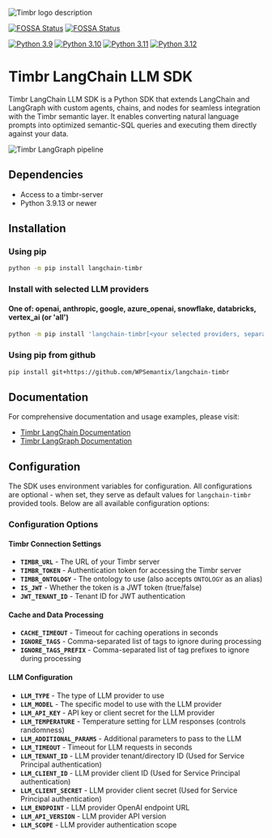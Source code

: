 ![Timbr logo description](https://timbr.ai/wp-content/uploads/2025/01/logotimbrai230125.png)

[![FOSSA Status](https://app.fossa.com/api/projects/git%2Bgithub.com%2FWPSemantix%2Flangchain-timbr.svg?type=shield&issueType=security)](https://app.fossa.com/projects/git%2Bgithub.com%2FWPSemantix%2Flangchain-timbr?ref=badge_shield&issueType=security)
[![FOSSA Status](https://app.fossa.com/api/projects/git%2Bgithub.com%2FWPSemantix%2Flangchain-timbr.svg?type=shield&issueType=license)](https://app.fossa.com/projects/git%2Bgithub.com%2FWPSemantix%2Flangchain-timbr?ref=badge_shield&issueType=license)

[![Python 3.9](https://img.shields.io/badge/python-3.9-blue)](https://www.python.org/downloads/release/python-3921/)
[![Python 3.10](https://img.shields.io/badge/python-3.10-blue.svg)](https://www.python.org/downloads/release/python-31017/)
[![Python 3.11](https://img.shields.io/badge/python-3.11-blue.svg)](https://www.python.org/downloads/release/python-31112/)
[![Python 3.12](https://img.shields.io/badge/python-3.12-blue.svg)](https://www.python.org/downloads/release/python-3129/)

# Timbr LangChain LLM SDK

Timbr LangChain LLM SDK is a Python SDK that extends LangChain and LangGraph with custom agents, chains, and nodes for seamless integration with the Timbr semantic layer. It enables converting natural language prompts into optimized semantic-SQL queries and executing them directly against your data.

![Timbr LangGraph pipeline](https://docs.timbr.ai/doc/assets/images/timbr-langgraph-fcf8e2eb7e26dc9dfa8b56b62937281e.png)

## Dependencies

- Access to a timbr-server
- Python 3.9.13 or newer

## Installation

### Using pip

```bash
python -m pip install langchain-timbr
```

### Install with selected LLM providers

#### One of: openai, anthropic, google, azure_openai, snowflake, databricks, vertex_ai (or 'all')

```bash
python -m pip install 'langchain-timbr[<your selected providers, separated by comma w/o space>]'
```

### Using pip from github

```bash
pip install git+https://github.com/WPSemantix/langchain-timbr
```

## Documentation

For comprehensive documentation and usage examples, please visit:

- [Timbr LangChain Documentation](https://docs.timbr.ai/doc/docs/integration/langchain-sdk)
- [Timbr LangGraph Documentation](https://docs.timbr.ai/doc/docs/integration/langgraph-sdk)

## Configuration

The SDK uses environment variables for configuration. All configurations are optional - when set, they serve as default values for `langchain-timbr` provided tools. Below are all available configuration options:

### Configuration Options

#### Timbr Connection Settings

- **`TIMBR_URL`** - The URL of your Timbr server
- **`TIMBR_TOKEN`** - Authentication token for accessing the Timbr server
- **`TIMBR_ONTOLOGY`** - The ontology to use (also accepts `ONTOLOGY` as an alias)
- **`IS_JWT`** - Whether the token is a JWT token (true/false)
- **`JWT_TENANT_ID`** - Tenant ID for JWT authentication

#### Cache and Data Processing

- **`CACHE_TIMEOUT`** - Timeout for caching operations in seconds
- **`IGNORE_TAGS`** - Comma-separated list of tags to ignore during processing
- **`IGNORE_TAGS_PREFIX`** - Comma-separated list of tag prefixes to ignore during processing

#### LLM Configuration

- **`LLM_TYPE`** - The type of LLM provider to use
- **`LLM_MODEL`** - The specific model to use with the LLM provider
- **`LLM_API_KEY`** - API key or client secret for the LLM provider
- **`LLM_TEMPERATURE`** - Temperature setting for LLM responses (controls randomness)
- **`LLM_ADDITIONAL_PARAMS`** - Additional parameters to pass to the LLM
- **`LLM_TIMEOUT`** - Timeout for LLM requests in seconds
- **`LLM_TENANT_ID`** - LLM provider tenant/directory ID (Used for Service Principal authentication)
- **`LLM_CLIENT_ID`** - LLM provider client ID (Used for Service Principal authentication)
- **`LLM_CLIENT_SECRET`** - LLM provider client secret (Used for Service Principal authentication)
- **`LLM_ENDPOINT`** - LLM provider OpenAI endpoint URL
- **`LLM_API_VERSION`** - LLM provider API version
- **`LLM_SCOPE`** - LLM provider authentication scope
